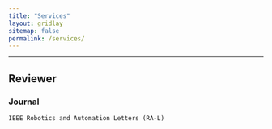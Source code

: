 ```yaml
---
title: "Services"
layout: gridlay
sitemap: false
permalink: /services/
---
```

<!-- ### Organization -->

---
## Reviewer

### Journal

`IEEE Robotics and Automation Letters (RA-L)`
